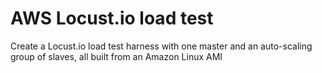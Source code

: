 # AWS Locust.io load test
Create a Locust.io load test harness with one master and an auto-scaling group of slaves,
all built from an Amazon Linux AMI
